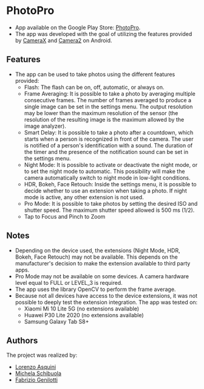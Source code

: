 # PhotoPro

- App available on the Google Play Store: [PhotoPro](https://play.google.com/store/apps/details?id=com.project_photopro).
- The app was developed with the goal of utilizing the features provided by [CameraX](https://developer.android.com/training/camerax) and [Camera2](https://developer.android.com/training/camera2) on Android.

## Features

- The app can be used to take photos using the different features provided:
  - Flash: The flash can be on, off, automatic, or always on.
  - Frame Averaging: It is possible to take a photo by averaging multiple consecutive frames. The number of frames averaged to produce a single image can be set in the settings menu. The output resolution may be lower than the maximum resolution of the sensor (the resolution of the resulting image is the maximum allowed by the image analyzer).
  - Smart Delay: It is possible to take a photo after a countdown, which starts when a person is recognized in front of the camera. The user is notified of a person's identification with a sound. The duration of the timer and the presence of the notification sound can be set in the settings menu.
  - Night Mode: It is possible to activate or deactivate the night mode, or to set the night mode to automatic. This possibility will make the camera automatically switch to night mode in low-light conditions.
  - HDR, Bokeh, Face Retouch: Inside the settings menu, it is possible to decide whether to use an extension when taking a photo. If night mode is active, any other extension is not used.
  - Pro Mode: It is possible to take photos by setting the desired ISO and shutter speed. The maximum shutter speed allowed is 500 ms (1/2).
  - Tap to Focus and Pinch to Zoom

## Notes

  - Depending on the device used, the extensions (Night Mode, HDR, Bokeh, Face Retouch) may not be available. This depends on the manufacturer's decision to make the extension available to third party apps.
  - Pro Mode may not be available on some devices. A camera hardware level equal to FULL or LEVEL_3 is required.
  - The app uses the library OpenCV to perform the frame average.
  - Because not all devices have access to the device extensions, it was not possible to deeply test the extension integration. The app was tested on:
    - Xiaomi Mi 10 Lite 5G (no extensions available)
    - Huawei P30 Lite 2020 (no extensions available)
    - Samsung Galaxy Tab S8+

## Authors

The project was realized by: 
  - [Lorenzo Asquini](https://github.com/LorenzoAsquini)
  - [Michela Schibuola](https://github.com/michela-schibuola)
  - [Fabrizio Genilotti](https://github.com/Fabrifio)
